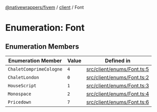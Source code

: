 [@nativewrappers/fivem](../../README.md) / [client](../README.md) / Font

# Enumeration: Font

## Enumeration Members

| Enumeration Member | Value | Defined in |
| ------ | ------ | ------ |
| `ChaletComprimeCologne` | `4` | [src/client/enums/Font.ts:5](https://github.com/nativewrappers/fivem/blob/48a3f351defb1a6508113ef71a8290d8cb1a458c/src/client/enums/Font.ts#L5) |
| `ChaletLondon` | `0` | [src/client/enums/Font.ts:2](https://github.com/nativewrappers/fivem/blob/48a3f351defb1a6508113ef71a8290d8cb1a458c/src/client/enums/Font.ts#L2) |
| `HouseScript` | `1` | [src/client/enums/Font.ts:3](https://github.com/nativewrappers/fivem/blob/48a3f351defb1a6508113ef71a8290d8cb1a458c/src/client/enums/Font.ts#L3) |
| `Monospace` | `2` | [src/client/enums/Font.ts:4](https://github.com/nativewrappers/fivem/blob/48a3f351defb1a6508113ef71a8290d8cb1a458c/src/client/enums/Font.ts#L4) |
| `Pricedown` | `7` | [src/client/enums/Font.ts:6](https://github.com/nativewrappers/fivem/blob/48a3f351defb1a6508113ef71a8290d8cb1a458c/src/client/enums/Font.ts#L6) |
